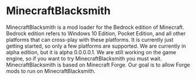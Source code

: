 # MinecraftBlacksmith

MinecraftBlacksmith is a mod loader for the Bedrock edition of Minecraft. Bedrock edition refers to Windows 10 Edition, Pocket Edition, and all other platforms that can cross-play with these platforms. It is currently just getting started, so only a few platforms are supported. We are currently in alpha edition, but it is alpha 0.0.0.0.1. We are still working on the game engine, so if you want to try MinecraftBlacksmith you must wait. MinecraftBlacksmith is based on Minecraft Forge. Our goal is to allow Forge mods to run on MinecraftBlacksmith.
